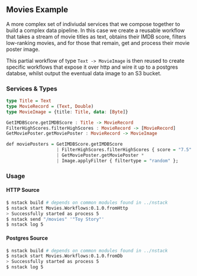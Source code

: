 ## Movies Example

A more complex set of indiviudal services that we compose together to build a complex data pipeline.
In this case we create a reusable workflow that takes a stream of movie titles as text, obtains their IMDB score, filters low-ranking movies, and for those that remain, get and process their movie poster image.

This partial workflow of type `Text -> MovieImage` is then reused to create specific workflows that expose it over http and wire it up to a postgres databse, whilst output the eventual data image to an S3 bucket.

### Services & Types

```haskell
type Title = Text
type MovieRecord = (Text, Double)
type MovieImage = {title: Title, data: [Byte]}

GetIMDBScore.getIMDBScore : Title -> MovieRecord
FilterHighScores.filterHighScores : MovieRecord -> [MovieRecord]
GetMoviePoster.getMoviePoster : MovieRecord -> MovieImage

def moviePosters = GetIMDBScore.getIMDBScore
                   | FilterHighScores.filterHighScores { score = "7.5" } * 
                   | GetMoviePoster.getMoviePoster *
                   | Image.applyFilter { filtertype = "random" };
```

### Usage

#### HTTP Source

```bash
$ nstack build # depends on common modules found in ../nstack
$ nstack start Movies.Workflows:0.1.0.fromHttp
> Successfully started as process 5
$ nstack send "/movies" '"Toy Story"'
$ nstack log 5
```

#### Postgres Source

```bash
$ nstack build # depends on common modules found in ../nstack
$ nstack start Movies.Workflows:0.1.0.fromDb
> Successfully started as process 5
$ nstack log 5
```

